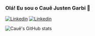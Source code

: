 ### Olá! Eu sou o Cauê Justen Garbi 👋

[![Linkedin](https://img.shields.io/badge/LinkedIn-0077B5?style=for-the-badge&logo=linkedin&logoColor=white)](https://www.linkedin.com/in/caue-justen-garbi/)
[![Linkedin](https://img.shields.io/badge/Gmail-D14836?style=for-the-badge&logo=gmail&logoColor=white)](mailto:caue.justen@hotmail.com) 

![Cauê's GitHub stats](https://github-readme-stats.vercel.app/api?username=garbizada&show_icons=true&theme=radical)
